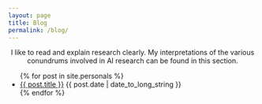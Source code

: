 ```yaml
---
layout: page
title: Blog
permalink: /blog/
---
```


<p align="center">
  I like to read and explain research clearly. My interpretations of the various conundrums involved in AI research can be found in this section.
</p>

<div class="home">

  <ul class="post-list">
    {% for post in site.personals %}
    <li>
        <div>
        <a class="post-link" href="{{ site.url }}{{ post.url}}">{{ post.title }}</a>
            <span class="post-date">{{ post.date | date_to_long_string }}</span>
        </div>
    </li>
    {% endfor %}
  </ul>

</div>

